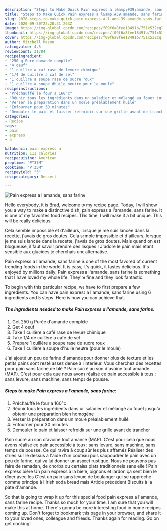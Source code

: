 ```yaml
---
description: "Steps to Make Quick Pain express a l&amp;#39;amande, sans farine"
title: "Steps to Make Quick Pain express a l&amp;#39;amande, sans farine"
slug: 2078-steps-to-make-quick-pain-express-a-l-and-39-amande-sans-farine
date: 2020-09-30T22:20:31.263Z
image: https://img-global.cpcdn.com/recipes/f09f6a8fee18491b/751x532cq70/pain-express-a-lamande-sans-farine-photo-principale-de-la-recette.jpg
thumbnail: https://img-global.cpcdn.com/recipes/f09f6a8fee18491b/751x532cq70/pain-express-a-lamande-sans-farine-photo-principale-de-la-recette.jpg
cover: https://img-global.cpcdn.com/recipes/f09f6a8fee18491b/751x532cq70/pain-express-a-lamande-sans-farine-photo-principale-de-la-recette.jpg
author: Mitchell Mason
ratingvalue: 4.5
reviewcount: 31784
recipeingredient:
- "250 g Pure damande complte"
- "4 oeuf"
- "1 cuillre a caf rase de levure chimique"
- "1/4 de cuillre a caf de sel"
- "1 cuillre a soupe rase de sucre roux"
- "1 cuillre a soupe dhuile neutre pour le moule"
recipeinstructions:
- "Préchauffé le four a 160°c"
- "Réunir tous les ingrédients dans un saladier et mélangé au fouet jusqu&#39;à obtenir une préparation bien homogène"
- "Verser la préparation dans un moule préalablement huilé"
- "Enfourner pour 30 minutes"
- "Demouler le pain et laisser refroidir sur une grille avant de trancher"
categories:
- Recipe
tags:
- pain
- express
- a

katakunci: pain express a 
nutrition: 111 calories
recipecuisine: American
preptime: "PT37M"
cooktime: "PT35M"
recipeyield: "3"
recipecategory: Dessert

---
```



![Pain express a l&#39;amande, sans farine](https://img-global.cpcdn.com/recipes/f09f6a8fee18491b/751x532cq70/pain-express-a-lamande-sans-farine-photo-principale-de-la-recette.jpg)

Hello everybody, it is Brad, welcome to my recipe page. Today, I will show you a way to make a distinctive dish, pain express a l&#39;amande, sans farine. It is one of my favorites food recipes. This time, I will make it a bit unique. This will be really delicious.

Cela semble impossible et d&#39;ailleurs, lorsque je me suis lancée dans la recette, j&#39;avais de gros doutes. Cela semble impossible et d&#39;ailleurs, lorsque je me suis lancée dans la recette, j&#39;avais de gros doutes. Mais quand on est blogueuse, il faut savoir prendre des risques ! J&#39;adore le pain mais étant sensible aux glucides je cherchais une alternative.

Pain express a l&#39;amande, sans farine is one of the most favored of current trending foods in the world. It is easy, it's quick, it tastes delicious. It's enjoyed by millions daily. Pain express a l&#39;amande, sans farine is something that I have loved my whole life. They're fine and they look fantastic.


To begin with this particular recipe, we have to first prepare a few ingredients. You can have pain express a l&#39;amande, sans farine using 6 ingredients and 5 steps. Here is how you can achieve that.

<!--inarticleads1-->

##### The ingredients needed to make Pain express a l&#39;amande, sans farine:

1. Get 250 g Purée d&#39;amande complète
1. Get 4 oeuf
1. Take 1 cuillère a café rase de levure chimique
1. Take 1/4 de cuillère a café de sel
1. Prepare 1 cuillère a soupe rase de sucre roux
1. Take 1 cuillère a soupe d&#39;huile neutre (pour le moule)


J&#39;ai ajouté un peu de farine d&#39;amande pour donner plus de texture et les petits pains sont resté assez dense à l&#39;interieur. Vous cherchez des recettes pour pain sans farine de blé ? Pain sucré au son d&#39;avoine tout amande (MAP). C&#39;est pour cela que nous avons réalisé ce pain accessible à tous : sans levure, sans machine, sans temps de pousse. 

<!--inarticleads2-->

##### Steps to make Pain express a l&#39;amande, sans farine:

1. Préchauffé le four a 160°c
1. Réunir tous les ingrédients dans un saladier et mélangé au fouet jusqu&#39;à obtenir une préparation bien homogène
1. Verser la préparation dans un moule préalablement huilé
1. Enfourner pour 30 minutes
1. Demouler le pain et laisser refroidir sur une grille avant de trancher


Pain sucré au son d&#39;avoine tout amande (MAP). C&#39;est pour cela que nous avons réalisé ce pain accessible à tous : sans levure, sans machine, sans temps de pousse. Ce qui ravira à coup sûr les plus affamés Réaliser des stries sur le dessus à l&#39;aide d&#39;un couteau puis saupoudrer le pain avec un peu de farine, qui va lui donner un aspect rustique. Nous ne pouvons pas faire de ramadan, de chorba ou certains plats traditionnels sans elle ! Pain express bière Un pain express à la bière, oignons et lardon ça sent bien le dîner avec les C&#39;est un pain sans levure de boulanger qui se rapproche comme principe à l&#39;Irish soda bread mais Article précédent Biscuits à la pâte d&#39;amande. 

So that is going to wrap it up for this special food pain express a l&#39;amande, sans farine recipe. Thanks so much for your time. I am sure that you will make this at home. There's gonna be more interesting food in home recipes coming up. Don't forget to bookmark this page in your browser, and share it to your loved ones, colleague and friends. Thanks again for reading. Go on get cooking!
